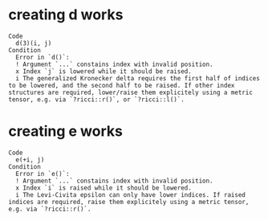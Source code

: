 # creating d works

    Code
      d(3)(i, j)
    Condition
      Error in `d()`:
      ! Argument `...` constains index with invalid position.
      x Index `j` is lowered while it should be raised.
      i The generalized Kronecker delta requires the first half of indices to be lowered, and the second half to be raised. If other index structures are required, lower/raise them explicitely using a metric tensor, e.g. via `?ricci::r()`, or `?ricci::l()`.

# creating e works

    Code
      e(+i, j)
    Condition
      Error in `e()`:
      ! Argument `...` constains index with invalid position.
      x Index `i` is raised while it should be lowered.
      i The Levi-Civita epsilon can only have lower indices. If raised indices are required, raise them explicitely using a metric tensor, e.g. via `?ricci::r()`.

